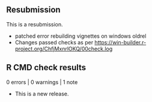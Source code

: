 ## Resubmission

This is a resubmission. 

* patched error rebuilding vignettes on windows oldrel
* Changes passed checks as per https://win-builder.r-project.org/ChfjMxnrlOKQ/00check.log

## R CMD check results

0 errors | 0 warnings | 1 note

* This is a new release.
